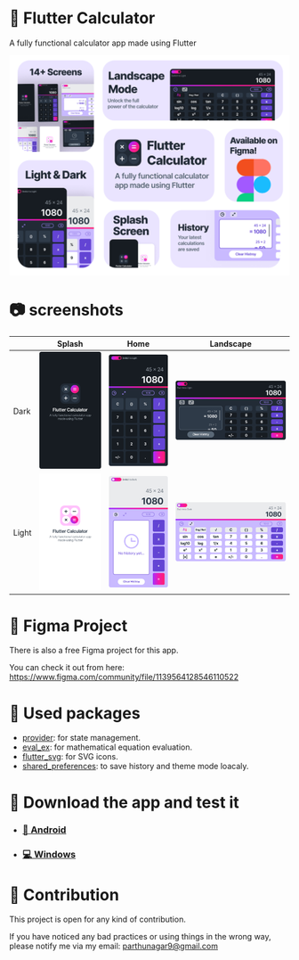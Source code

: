 # 🔢 Flutter Calculator
A fully functional calculator app made using Flutter

<p align="center">
<img src="screenshots/thumbnail.png" alt="Thumbnail" width="660"/>
</p>

# 📷 screenshots

|       | Splash                                 | Home                               | Landscape                             |
|-------|----------------------------------------|------------------------------------|---------------------------------------|
| Dark  | ![splash](screenshots/splash-dark.png) | ![home](screenshots/home-dark.png) | ![landscape](screenshots/ls-dark.png) |
| Light | ![splash](screenshots/splash.png)      | ![home](screenshots/history.png)      | ![landscape](screenshots/ls.png)      |

# 🎨 Figma Project

There is also a free Figma project for this app.

You can check it out from here: https://www.figma.com/community/file/1139564128546110522

# 🔨 Used packages

- [provider](https://pub.dev/packages/provider): for state management.
- [eval_ex](https://pub.dev/packages/eval_ex): for mathematical equation evaluation.
- [flutter_svg](https://pub.dev/packages/flutter_svg): for SVG icons.
- [shared_preferences](https://pub.dev/packages/shared_preferences): to save history and theme mode loacaly.

# 📂 Download the app and test it

- ### [📱 Android](https://github.com/aymendn/Flutter-Calculator/releases/download/v1.0.0/Flutter-Calculator.apk)

- ### [💻 Windows](https://github.com/aymendn/Flutter-Calculator/releases/download/v1.0.0/Windows-Release.rar)

# 🤝 Contribution

This project is open for any kind of contribution.

If you have noticed any bad practices or using things in the wrong way, please notify me via my email: [parthunagar9@gmail.com](mailto:parthunagar9@gmail.com?subject=Flutter%20calculator%20app)
